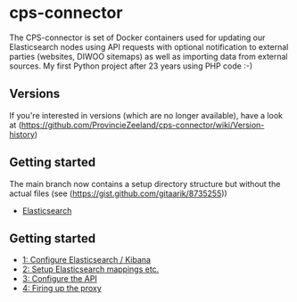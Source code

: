 # cps-connector
The CPS-connector is set of Docker containers used for updating our Elasticsearch nodes using API requests with optional notification to external parties (websites, DIWOO sitemaps) as well as importing data from external sources. 
My first Python project after 23 years using PHP code :-) 

## Versions
If you're interested in versions (which are no longer available), have a look at (https://github.com/ProvincieZeeland/cps-connector/wiki/Version-history)

## Getting started
The main branch now contains a setup directory structure but without the actual files (see (https://gist.github.com/gitaarik/8735255))

- [Elasticsearch](https://github.com/ProvincieZeeland/cps-connector/tree/elasticsearch)
 
## Getting started

- [1: Configure Elasticsearch / Kibana](https://github.com/ProvincieZeeland/es-connector/wiki/1:-Configure-Elasticsearch--&-Kibana-nodes)
- [2: Setup Elasticsearch mappings etc.](https://github.com/ProvincieZeeland/es-connector/wiki/2:-Setup-Elasticsearch-mappings-etc.)
- [3: Configure the API](https://github.com/ProvincieZeeland/es-connector/wiki/3:-Configure-the-API)
- [4: Firing up the proxy](https://github.com/ProvincieZeeland/es-connector/wiki/4:-Firing-up-the-proxy)

